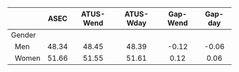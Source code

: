 
|                      |         ASEC |    ATUS-Wend |    ATUS-Wday |     Gap-Wend |      Gap-day |
| -------------------- | :----------: | :----------: | :----------: | :----------: | :----------: |
| Gender               |              |              |              |              |              |
| &nbsp;&nbsp;Men      |        48.34 |        48.45 |        48.39 |        -0.12 |        -0.06 |
| &nbsp;&nbsp;Women    |        51.66 |        51.55 |        51.61 |         0.12 |         0.06 |

